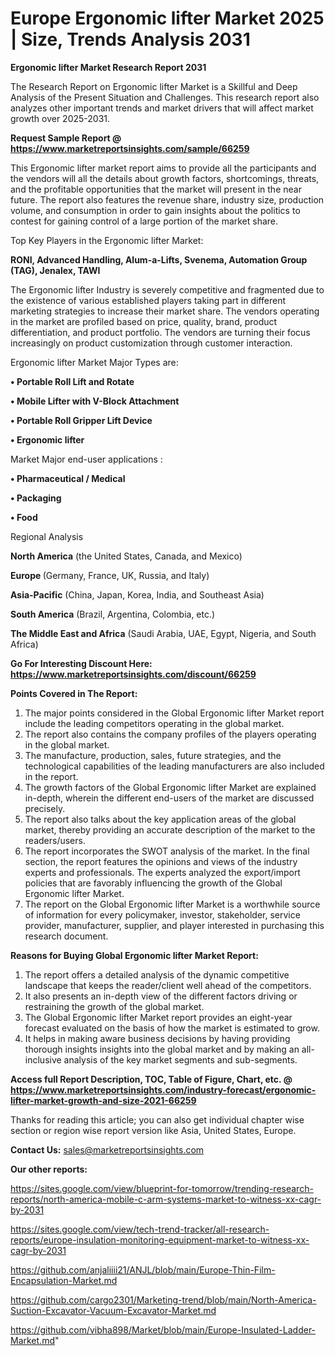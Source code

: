 # Europe Ergonomic lifter Market 2025 | Size, Trends Analysis 2031

<strong>Ergonomic lifter Market Research Report 2031</strong>

The Research Report on Ergonomic lifter Market is a Skillful and Deep Analysis of the Present Situation and Challenges. This research report also analyzes other important trends and market drivers that will affect market growth over 2025-2031.

<strong>Request Sample Report @ <a href=https://www.marketreportsinsights.com/sample/66259>https://www.marketreportsinsights.com/sample/66259</a></strong>

This Ergonomic lifter market report aims to provide all the participants and the vendors will all the details about growth factors, shortcomings, threats, and the profitable opportunities that the market will present in the near future. The report also features the revenue share, industry size, production volume, and consumption in order to gain insights about the politics to contest for gaining control of a large portion of the market share.

Top Key Players in the Ergonomic lifter Market:

<strong>RONI, Advanced Handling, Alum-a-Lifts, Svenema, Automation Group (TAG), Jenalex, TAWI</strong>

The Ergonomic lifter Industry is severely competitive and fragmented due to the existence of various established players taking part in different marketing strategies to increase their market share. The vendors operating in the market are profiled based on price, quality, brand, product differentiation, and product portfolio. The vendors are turning their focus increasingly on product customization through customer interaction.

Ergonomic lifter Market Major Types are:

<strong>• Portable Roll Lift and Rotate

• Mobile Lifter with V-Block Attachment

• Portable Roll Gripper Lift Device

• Ergonomic lifter</strong>

Market Major end-user applications :

<strong>• Pharmaceutical / Medical

• Packaging

• Food</strong>

Regional Analysis

</u><strong><b>North America</b></strong> (the United States, Canada, and Mexico)

<strong><b>Europe </b></strong>(Germany, France, UK, Russia, and Italy)

<strong><b>Asia-Pacific</b></strong> (China, Japan, Korea, India, and Southeast Asia)

<strong><b>South America</b></strong> (Brazil, Argentina, Colombia, etc.)

<strong><b>The Middle East and Africa</b></strong> (Saudi Arabia, UAE, Egypt, Nigeria, and South Africa)

<strong>Go For Interesting Discount Here: <a href=https://www.marketreportsinsights.com/discount/66259>https://www.marketreportsinsights.com/discount/66259</a></strong>

<strong>Points Covered in The Report:</strong>
<ol>
  <li>The major points considered in the Global Ergonomic lifter Market report include the leading competitors operating in the global market.</li>
  <li>The report also contains the company profiles of the players operating in the global market.</li>
  <li>The manufacture, production, sales, future strategies, and the technological capabilities of the leading manufacturers are also included in the report.</li>
  <li>The growth factors of the Global Ergonomic lifter Market are explained in-depth, wherein the different end-users of the market are discussed precisely.</li>
  <li>The report also talks about the key application areas of the global market, thereby providing an accurate description of the market to the readers/users.</li>
  <li>The report incorporates the SWOT analysis of the market. In the final section, the report features the opinions and views of the industry experts and professionals. The experts analyzed the export/import policies that are favorably influencing the growth of the Global Ergonomic lifter Market.</li>
  <li>The report on the Global Ergonomic lifter Market is a worthwhile source of information for every policymaker, investor, stakeholder, service provider, manufacturer, supplier, and player interested in purchasing this research document.</li>
</ol>
<strong>Reasons for Buying Global Ergonomic lifter Market Report:</strong>

<ol>
  <li>The report offers a detailed analysis of the dynamic competitive landscape that keeps the reader/client well ahead of the competitors.</li>
  <li>It also presents an in-depth view of the different factors driving or restraining the growth of the global market.</li>
  <li>The Global Ergonomic lifter Market report provides an eight-year forecast evaluated on the basis of how the market is estimated to grow.</li>
  <li>It helps in making aware business decisions by having providing thorough insights insights into the global market and by making an all-inclusive analysis of the key market segments and sub-segments.</li>
</ol>
<strong>Access full Report Description, TOC, Table of Figure, Chart, etc. @ <a href=https://www.marketreportsinsights.com/industry-forecast/ergonomic-lifter-market-growth-and-size-2021-66259>https://www.marketreportsinsights.com/industry-forecast/ergonomic-lifter-market-growth-and-size-2021-66259</a></strong>


Thanks for reading this article; you can also get individual chapter wise section or region wise report version like Asia, United States, Europe.

<strong>Contact Us:</strong>
sales@marketreportsinsights.com

<strong>Our other reports:</strong>

<a href=https://sites.google.com/view/blueprint-for-tomorrow/trending-research-reports/north-america-mobile-c-arm-systems-market-to-witness-xx-cagr-by-2031>https://sites.google.com/view/blueprint-for-tomorrow/trending-research-reports/north-america-mobile-c-arm-systems-market-to-witness-xx-cagr-by-2031</a>

<a href=https://sites.google.com/view/tech-trend-tracker/all-research-reports/europe-insulation-monitoring-equipment-market-to-witness-xx-cagr-by-2031>https://sites.google.com/view/tech-trend-tracker/all-research-reports/europe-insulation-monitoring-equipment-market-to-witness-xx-cagr-by-2031</a>

<a href=https://github.com/anjaliiii21/ANJL/blob/main/Europe-Thin-Film-Encapsulation-Market.md>https://github.com/anjaliiii21/ANJL/blob/main/Europe-Thin-Film-Encapsulation-Market.md</a>

<a href=https://github.com/cargo2301/Marketing-trend/blob/main/North-America-Suction-Excavator-Vacuum-Excavator-Market.md>https://github.com/cargo2301/Marketing-trend/blob/main/North-America-Suction-Excavator-Vacuum-Excavator-Market.md</a>

<a href=https://github.com/vibha898/Market/blob/main/Europe-Insulated-Ladder-Market.md>https://github.com/vibha898/Market/blob/main/Europe-Insulated-Ladder-Market.md</a>"
